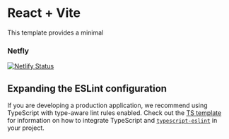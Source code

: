 # React + Vite

This template provides a minimal 

### Netfly
[![Netlify Status](https://api.netlify.com/api/v1/badges/82346025-b894-42b3-9929-cf0379ec72a3/deploy-status)](https://app.netlify.com/sites/planned-hair/deploys)


## Expanding the ESLint configuration

If you are developing a production application, we recommend using TypeScript with type-aware lint rules enabled. Check out the [TS template](https://github.com/vitejs/vite/tree/main/packages/create-vite/template-react-ts) for information on how to integrate TypeScript and [`typescript-eslint`](https://typescript-eslint.io) in your project.
